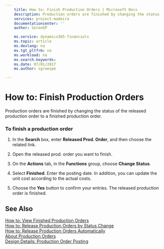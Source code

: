```yaml
---
    title: How to: Finish Production Orders | Microsoft Docs
    description: Production orders are finished by changing the status of the released production order to a finished production order.
    services: project-madeira
    documentationcenter: ''
    author: SorenGP

    ms.service: dynamics365-financials
    ms.topic: article
    ms.devlang: na
    ms.tgt_pltfrm: na
    ms.workload: na
    ms.search.keywords:
    ms.date: 07/01/2017
    ms.author: sgroespe

---
```

# How to: Finish Production Orders
Production orders are finished by changing the status of the released production order to a finished production order.  
  
### To finish a production order  
  
1.  In the **Search** box, enter **Released Prod. Order**, and then choose the related link.  
  
2.  Open the released prod. order you want to finish.  
  
3.  On the **Actions** tab, in the **Functions** group, choose **Change Status**.  
  
4.  Select **Finished**. Enter the posting date. In addition, you can update the unit cost according to the actual costs.  
  
5.  Choose the **Yes** button to confirm your entries. The released production order is finished.  
  
## See Also  
 [How to: View Finished Production Orders](../how-to-view-finished-production-orders.md)   
 [How to: Release Production Orders by Status Change](../how-to-release-production-orders-by-status-change.md)   
 [How to: Release Production Orders Automatically](../how-to-release-production-orders-automatically.md)   
 [About Production Orders](../about-production-orders.md)   
 [Design Details: Production Order Posting](design-details-production-order-posting.md)